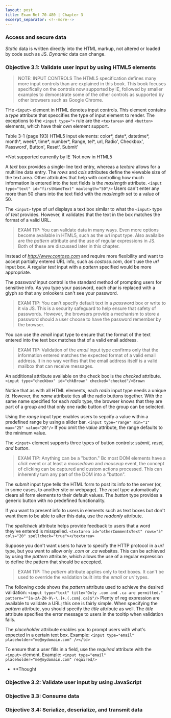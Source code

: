 ```yaml
---
layout: post
title: Exam Ref 70-480 | Chapter 3
excerpt_separator: <!--more-->
---
```


<!--more-->
### Access and secure data
*Static* data is written directly into the HTML markup, not altered or loaded by code such as JS.
*Dynamic* data can change.

### Objective 3.1: Validate user input by using HTML5 elements
> NOTE: INPUT CONTROLS
    The HTML5 specification defines many more input controls than are explained in this book. This book focuses specifically on the controls now supported by IE, followed by smaller examples to demonstrate some of the other controls as supported by other browsers such as Google Chrome.

THe `<input>` element in HTML denotes input controls. This element contains a *type* attribute that speccifies the type of input element to render. The exceptions to the `<input type=">` rule are the `<textarea>` and `<button>` elements, which have their own element support.

Table 3-1 (page 193) HTML5 input elements: color*, date*, datetime*, month*, week*, time*, number*, Range, tel*, url, Radio', Checkbox', Password', Button', Reset', Submit'

*Not supported currently by IE
'Not new in HTML5

A *text* box provides a single-line text entry, whereas a *textare* allows for a multiline data entry. The *rows* and *cols* attributes define the viewable size of the text area. Other attributes that help with controlling how much information is entered into the text fields is the *maxlength* attribute.
`<input type="text" id="firstNameText" maxlength="50"/>`
Users can't enter any more than 50 chars into the text field with the *maxlength* set to a value of 50.

The `<input>` type of *url* displays a text box similar to what the `<input>` type of *text* provides. However, it validates that the text in the box matches the format of a valid URL.

> EXAM TIP:
    You can validate data in many ways. Even more options become available in HTML5, such as the *url* input type. Also availalbe are the *pattern* attribute and the use of regular expressions in JS. Both of these are discussed later in this chapter.

Instead of *http://www.contoso.com* and require more flexibility and want to accept partially entered URL info, such as *costoso.com*, don't use the *url* input box. A regular *text* input with a *pattern* specified would be more appropriate.

The *password* input control is the standard method of prompting users for sensitive info. As you type your password, each char is replaced with a glyph so that any onlookers can't see your password.

> EXAM TIP:
    You can't specify default text in a *password* box or write to it via JS. This is a security safeguard to help ensure that safety of passwords. However, the browsers provide a mechanism to store a password should a user choose to have the password remember by the browser.

You can use the *email* input type to ensure that the format of the text entered into the text box matches that of a valid email address.

> EXAM TIP:
    Validation of the *email* input type confirms only that the information entered matches the expected format of a valid email address. It in no way verifies that the email address itself is a valid mailbox that can receive messages.

An additional attribute available on the check box is the *checked* attribute. `<input type="checkbox" id="chkBrown" checked="checked"/>Brown`

Notice that as with all HTML elements, each *radio* input type needs a unique *id*. However, the *name* attribute ties all the radio buttons together. With the same name specified for each *radio* type, the browser knows that they are part of a group and that only one radio button of the group can be selected.

Using the *range* input type enables users to sepcify a value within a predefined range by using a slider bar.
`<input type="range" min="1" max="25" value="20"/>`
If you omit the *value* attribute, the range defaults to the minimum value.

The `<input>` element supports three types of button controls: *submit, reset, and button*.

> EXAM TIP:
    Anything can be a "button." Bc most DOM elements have a *click* event or at least a *mousedown* and *mouseup* event, the concept of clicking can be captured and custom actions processed. This can inherently turn any part of the DOM into a "button".

The *submit* input type tells the HTML form to post its info to the server (or, in some cases, to another site or webpage). The *reset* type automatically clears all form elements to their default values. The *button* type provides a generic button with no predefined functionality.

If you want to present info to users in elements such as text boxes but don't want them to be able to alter this data, use the *readonly* attribute.

The *spellcheck* attribute helps provide feedback to users that a word they've entered is misspelled.
`<textarea id="otherCommentsText" rows="5" cols="20" spellcheck="true"></textarea>`

Suppose you don't want users to have to specify the HTTP protocol in a *url* type, but you want to allow only *.com* or *.ca* websites. This can be achieved by using the *pattern* attribute, which allows the use of a regular expression to define the pattern that should be accepted.

> EXAM TIP:
    The *pattern* attribute applies only to text boxes. It can't be used to override the validation built into the *email* or *url* types.

The following code shows the *pattern* attribute used to achieve the desired validation:
`<input type="text" title="Only .com and .ca are permitted." pattern="^[a-zA-Z0-9\-\.]+.(.com|.ca)$"/>`
Plenty of reg expression are available to validate a URL; this one is fairly simple. When specifying the *pattern* attribute, you should specify the *title* attribute as well. The *title* attribute specifies the error message to users in the tooltip when validation fails.

The *placeholder* attribute enables you to prompt users with what's expected in a certain text box.
Example: `<input type="email" placeholder="me@mydomain.com" /></td>`

To ensure that a user fills in a field, use the *required* attribute with the `<input>` element.
Example: `<input type="email" placeholder="me@mydomain.com" required/>`

* **Thought
### Objective 3.2: Validate user input by using JavaScript
### Objective 3.3: Consume data
### Objective 3.4: Serialize, deserialize, and transmit data
